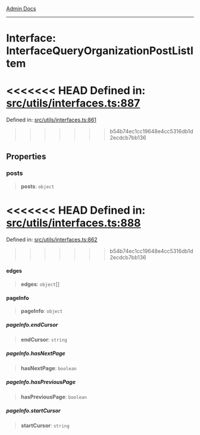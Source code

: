 [Admin Docs](/)

***

# Interface: InterfaceQueryOrganizationPostListItem

<<<<<<< HEAD
Defined in: [src/utils/interfaces.ts:887](https://github.com/PalisadoesFoundation/talawa-admin/blob/main/src/utils/interfaces.ts#L887)
=======
Defined in: [src/utils/interfaces.ts:861](https://github.com/PalisadoesFoundation/talawa-admin/blob/main/src/utils/interfaces.ts#L861)
>>>>>>> b54b74ec1cc19648e4cc5316db1d2ecdcb7bb136

## Properties

### posts

> **posts**: `object`

<<<<<<< HEAD
Defined in: [src/utils/interfaces.ts:888](https://github.com/PalisadoesFoundation/talawa-admin/blob/main/src/utils/interfaces.ts#L888)
=======
Defined in: [src/utils/interfaces.ts:862](https://github.com/PalisadoesFoundation/talawa-admin/blob/main/src/utils/interfaces.ts#L862)
>>>>>>> b54b74ec1cc19648e4cc5316db1d2ecdcb7bb136

#### edges

> **edges**: `object`[]

#### pageInfo

> **pageInfo**: `object`

##### pageInfo.endCursor

> **endCursor**: `string`

##### pageInfo.hasNextPage

> **hasNextPage**: `boolean`

##### pageInfo.hasPreviousPage

> **hasPreviousPage**: `boolean`

##### pageInfo.startCursor

> **startCursor**: `string`

